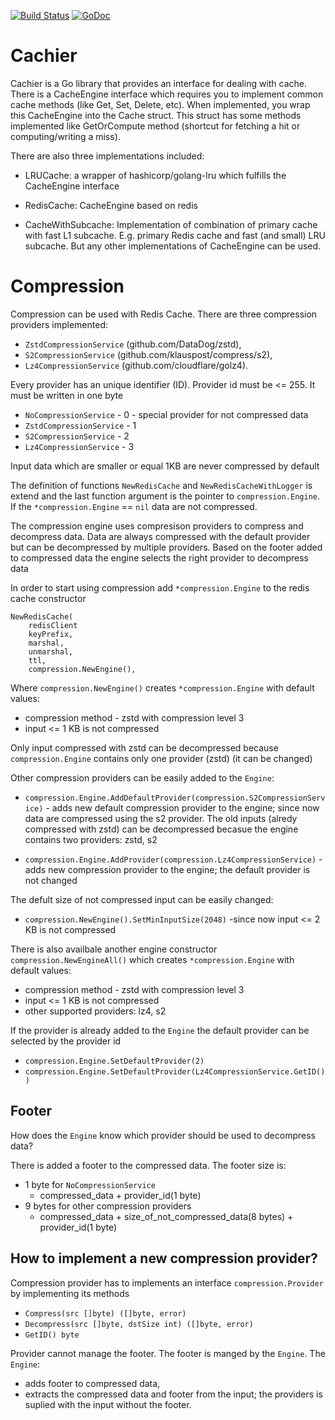 [![Build Status](https://travis-ci.org/datasapiens/cachier.svg?branch=master)](https://travis-ci.org/datasapiens/cachier)
[![GoDoc](https://godoc.org/github.com/datasapiens/cachier?status.svg)](https://godoc.org/github.com/datasapiens/cachier)

# Cachier

Cachier is a Go library that provides an interface for dealing with cache.
There is a CacheEngine interface which requires you to implement common cache
methods (like Get, Set, Delete, etc). When implemented, you wrap this
CacheEngine into the Cache struct. This struct has some methods implemented
like GetOrCompute method (shortcut for fetching a hit or computing/writing
a miss).

There are also three implementations included:

 - LRUCache: a wrapper of hashicorp/golang-lru which fulfills the CacheEngine
   interface

 - RedisCache: CacheEngine based on redis

 - CacheWithSubcache: Implementation of combination of primary cache with fast
   L1 subcache. E.g. primary Redis cache and fast (and small) LRU subcache.
   But any other implementations of CacheEngine can be used.

# Compression

Compression can be used with Redis Cache. There are three compression providers implemented: 
- `ZstdCompressionService` (github.com/DataDog/zstd),
- `S2CompressionService` (github.com/klauspost/compress/s2),
- `Lz4CompressionService` (github.com/cloudflare/golz4).

Every provider has an unique identifier (ID). Provider id must be <= 255. It must be written in one byte

- `NoCompressionService`   - 0 - special provider for not compressed data
- `ZstdCompressionService` - 1
- `S2CompressionService`   - 2 
- `Lz4CompressionService`  - 3


Input data which are smaller or equal 1KB are never compressed by default

The definition of functions `NewRedisCache` and `NewRedisCacheWithLogger` is extend and the last function argument is the pointer to `compression.Engine`.
If  the `*compression.Engine` == `nil` data are not compressed.

The compression engine uses compresison providers to compress and decompress data. Data are always compressed with the default provider but can be decompressed by multiple providers. Based on the footer added to compressed data the engine selects the right provider to decompress data 

In order to start using compression add `*compression.Engine` to the redis cache constructor

``` 
NewRedisCache(
	redisClient 
	keyPrefix,
	marshal,
	unmarshal,
	ttl,
	compression.NewEngine(),
```
Where `compression.NewEngine()` creates `*compression.Engine` with default values:
- compression method - zstd with compression level 3
- input <= 1 KB is not compressed

Only input compressed with zstd can be decompressed because `compression.Engine` contains only one provider (zstd) (it can be changed)

Other compression providers can be easily added to the `Engine`:

- `compression.Engine.AddDefaultProvider(compression.S2CompressionService)` - adds new default compression provider to the engine; since now data are compressed using the s2 provider. The old inputs (alredy compressed with zstd) can be decompressed becasue  the engine contains two providers: zstd, s2

- `compression.Engine.AddProvider(compression.Lz4CompressionService)` - adds new compression provider to the engine; the default provider is not changed

The defult size of not compressed input can be easily changed:

-  `compression.NewEngine().SetMinInputSize(2048)` -since now input <= 2 KB is not compressed

There is also availbale another engine constructor `compression.NewEngineAll()` which creates `*compression.Engine` with default values:
- compression method - zstd with compression level 3
- input <= 1 KB is not compressed
- other supported providers: lz4, s2 

If the provider is already added to the `Engine` the default provider can be selected by the provider id
- `compression.Engine.SetDefaultProvider(2)`
- `compression.Engine.SetDefaultProvider(Lz4CompressionService.GetID())`

## Footer

How does the `Engine` know which provider should be used to decompress data?

There is added a footer to the compressed data. The footer size is:
- 1 byte for `NoCompressionService`
    - compressed_data + provider_id(1 byte)
- 9 bytes for other compression providers
    - compressed_data + size_of_not_compressed_data(8 bytes) + provider_id(1 byte)

## How to implement a new compression provider?

Compression provider has to  implements an interface `compression.Provider` by implementing its methods
- `Compress(src []byte) ([]byte, error)`
- `Decompress(src []byte, dstSize int) ([]byte, error)`
- `GetID() byte`

Provider cannot manage the footer. The footer is manged by the `Engine`. The `Engine`:
- adds footer to compressed data,
- extracts the compressed data and footer from the input; the providers is suplied with the input without the footer. 



